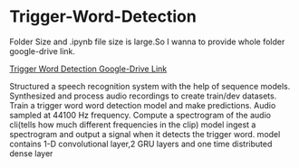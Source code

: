# Trigger-Word-Detection
Folder Size and .ipynb file size is large.So I wanna to provide whole folder google-drive link. 

[Trigger Word Detection Google-Drive Link](https://drive.google.com/drive/folders/15gma-zH-MdhJ_9Qol_n9bzkEoHW7Whjc?usp=sharing)


Structured a speech recognition system with the help of sequence models.
Synthesized and process audio recordings to create train/dev datasets.
Train a trigger word word detection model and make predictions.
Audio sampled at 44100 Hz frequency.
Compute a spectrogram of the audio cli(tells how much different frequencies in the clip)
model ingest a spectrogram and output a signal when it detects the trigger word.
model contains 1-D convolutional  layer,2 GRU layers and one time distributed dense layer

